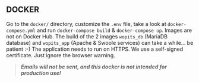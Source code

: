 DOCKER
------------
Go to the `docker/` directory, customize the `.env` file, take a look at `docker-compose.yml` and run `docker-compose build` & `docker-compose up`. Images are not on Docker Hub. The build of the 2 images `wopits_db` (MariaDB database) and `wopits_app` (Apache & Swoole services) can take a while... be patient :-)
The application needs to run on HTTPS. We use a self-signed certificate. Just ignore the browser warning.

> ***Emails will not be sent, and this docker is not intended for production use!***
